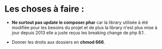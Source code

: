 # Les choses à faire :

* **Ne surtout pas update le composer.phar** car la library utilisée à été modifiée pour les besoins du projet et de plus la library n'est plus mise à jour depuis 2013 elle a juste reçus les breaking change de php 8.1 .

* Donner les droits aux dossiers en **chmod 666**.